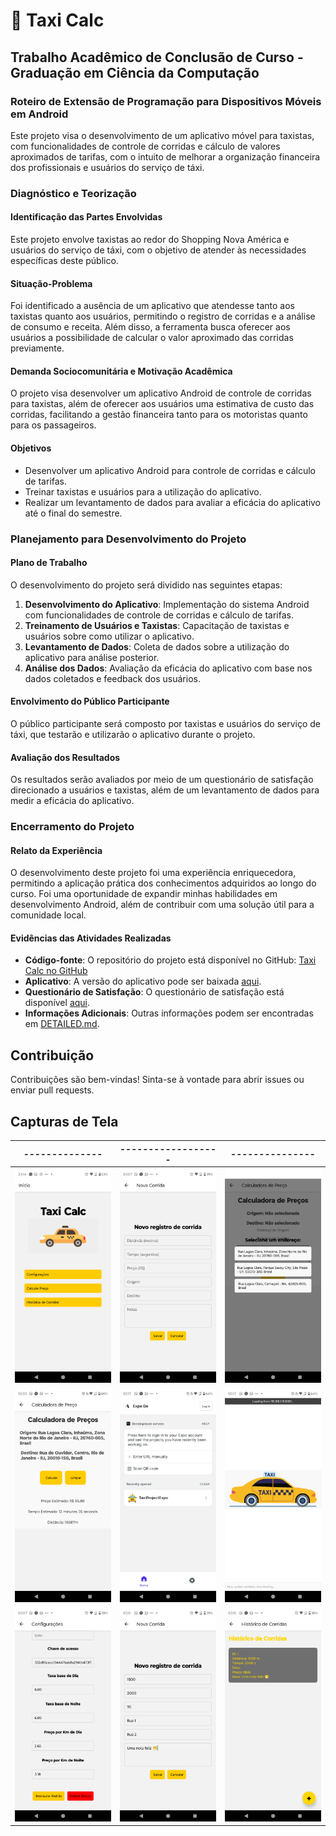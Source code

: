 # 🚖 Taxi Calc

## Trabalho Acadêmico de Conclusão de Curso - Graduação em Ciência da Computação

### Roteiro de Extensão de Programação para Dispositivos Móveis em Android

Este projeto visa o desenvolvimento de um aplicativo móvel para taxistas, com funcionalidades de controle de corridas e
cálculo de valores aproximados de tarifas, com o intuito de melhorar a organização financeira dos profissionais e
usuários do serviço de táxi.

### Diagnóstico e Teorização

#### Identificação das Partes Envolvidas

Este projeto envolve taxistas ao redor do Shopping Nova América e usuários do serviço de táxi, com o objetivo de atender
às necessidades específicas deste público.

#### Situação-Problema

Foi identificado a ausência de um aplicativo que atendesse tanto aos taxistas quanto aos usuários, permitindo o registro
de corridas e a análise de consumo e receita. Além disso, a ferramenta busca oferecer aos usuários a possibilidade de
calcular o valor aproximado das corridas previamente.

#### Demanda Sociocomunitária e Motivação Acadêmica

O projeto visa desenvolver um aplicativo Android de controle de corridas para taxistas, além de oferecer aos usuários
uma estimativa de custo das corridas, facilitando a gestão financeira tanto para os motoristas quanto para os
passageiros.

#### Objetivos

- Desenvolver um aplicativo Android para controle de corridas e cálculo de tarifas.
- Treinar taxistas e usuários para a utilização do aplicativo.
- Realizar um levantamento de dados para avaliar a eficácia do aplicativo até o final do semestre.

### Planejamento para Desenvolvimento do Projeto

#### Plano de Trabalho

O desenvolvimento do projeto será dividido nas seguintes etapas:

1. **Desenvolvimento do Aplicativo**: Implementação do sistema Android com funcionalidades de controle de corridas e
   cálculo de tarifas.
2. **Treinamento de Usuários e Taxistas**: Capacitação de taxistas e usuários sobre como utilizar o aplicativo.
3. **Levantamento de Dados**: Coleta de dados sobre a utilização do aplicativo para análise posterior.
4. **Análise dos Dados**: Avaliação da eficácia do aplicativo com base nos dados coletados e feedback dos usuários.

#### Envolvimento do Público Participante

O público participante será composto por taxistas e usuários do serviço de táxi, que testarão e utilizarão o aplicativo
durante o projeto.

#### Avaliação dos Resultados

Os resultados serão avaliados por meio de um questionário de satisfação direcionado a usuários e taxistas, além de um
levantamento de dados para medir a eficácia do aplicativo.

### Encerramento do Projeto

#### Relato da Experiência

O desenvolvimento deste projeto foi uma experiência enriquecedora, permitindo a aplicação prática dos conhecimentos
adquiridos ao longo do curso. Foi uma oportunidade de expandir minhas habilidades em desenvolvimento Android, além de
contribuir com uma solução útil para a comunidade local.

#### Evidências das Atividades Realizadas

- **Código-fonte**: O repositório do projeto está disponível no
  GitHub: [Taxi Calc no GitHub](https://github.com/gabrielmoura/TrabalhoAcademicoEX)
- **Aplicativo**: A versão do aplicativo pode ser
  baixada [aqui](https://github.com/gabrielmoura/TrabalhoAcademicoEX/releases/tag/v1.0).
- **Questionário de Satisfação**: O questionário de satisfação está
  disponível [aqui](https://github.com/gabrielmoura/TrabalhoAcademicoEX).
- **Informações Adicionais**: Outras informações podem ser encontradas em [DETAILED.md](DETAILED.md).

## Contribuição

Contribuições são bem-vindas! Sinta-se à vontade para abrir issues ou enviar pull requests.

## Capturas de Tela

| --------------     | ------------------ | ---------------    |
|--------------------|--------------------|--------------------|
| ![](.assets/1.png) | ![](.assets/2.png) | ![](.assets/3.png) |
| ![](.assets/4.png) | ![](.assets/5.png) | ![](.assets/6.png) |
| ![](.assets/7.png) | ![](.assets/8.png) | ![](.assets/9.png) |
